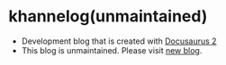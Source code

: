 # khannelog(unmaintained)

- Development blog that is created with [Docusaurus 2](https://docusaurus.io/)
- This blog is unmaintained. Please visit [new blog](https://blog.iwannaberealnerd.ninja/develog).
